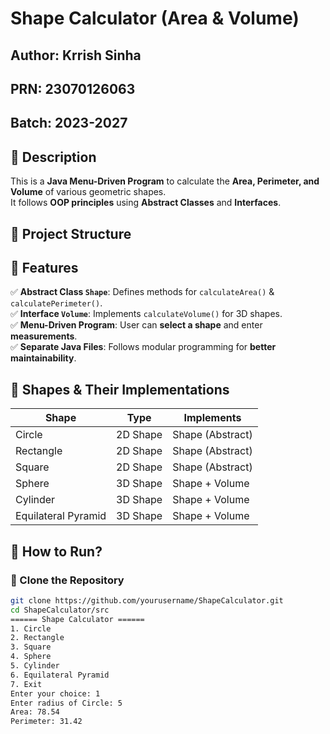 # Shape Calculator (Area & Volume)
## Author: Krrish Sinha  
## PRN: 23070126063
## Batch: 2023-2027 

## 📌 Description  
This is a **Java Menu-Driven Program** to calculate the **Area, Perimeter, and Volume** of various geometric shapes.  
It follows **OOP principles** using **Abstract Classes** and **Interfaces**.

## 📂 Project Structure  

## 📌 Features  
✅ **Abstract Class `Shape`**: Defines methods for `calculateArea()` & `calculatePerimeter()`.  
✅ **Interface `Volume`**: Implements `calculateVolume()` for 3D shapes.  
✅ **Menu-Driven Program**: User can **select a shape** and enter **measurements**.  
✅ **Separate Java Files**: Follows modular programming for **better maintainability**.  

## 📌 Shapes & Their Implementations  
| Shape               | Type       | Implements        |  
|---------------------|-----------|------------------|  
| Circle             | 2D Shape  | Shape (Abstract) |  
| Rectangle          | 2D Shape  | Shape (Abstract) |  
| Square            | 2D Shape  | Shape (Abstract) |  
| Sphere            | 3D Shape  | Shape + Volume   |  
| Cylinder          | 3D Shape  | Shape + Volume   |  
| Equilateral Pyramid | 3D Shape  | Shape + Volume   |  

## 📌 How to Run?  
### 🔹 Clone the Repository  
```bash
git clone https://github.com/yourusername/ShapeCalculator.git
cd ShapeCalculator/src
====== Shape Calculator ======
1. Circle
2. Rectangle
3. Square
4. Sphere
5. Cylinder
6. Equilateral Pyramid
7. Exit
Enter your choice: 1
Enter radius of Circle: 5
Area: 78.54
Perimeter: 31.42
